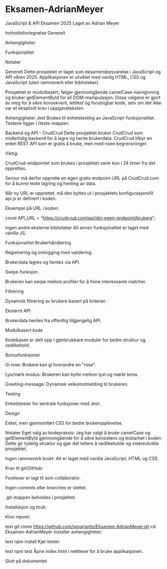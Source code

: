 # Eksamen-AdrianMeyer
JavaScript & API Eksamen 2025
Laget av Adrian Meyer

Innholdsfortegnelse
Generelt

Avhengigheter

Funksjonalitet

Notater

Generelt
Dette prosjektet er laget som eksamensbesvarelse i JavaScript og API våren 2025.
Applikasjonen er utviklet med vanlig HTML, CSS og JavaScript (uten rammeverk eller biblioteker).

Prosjektet er modulbasert, følger gjennomgående camelCase-navngivning og bruker getElementById for all DOM-manipulasjon.
Disse valgene er gjort av meg for å sikre konsekvent, lettlest og forutsigbar kode, selv om det ikke var et eksplisitt krav i oppgaveteksten.

Avhengigheter
Jest
Brukes til enhetstesting av JavaScript-funksjonalitet. Testene ligger i /tests-mappen.

Backend og API - CrudCrud
Dette prosjektet bruker CrudCrud som midlertidig backend for å lagre og hente brukerdata. CrudCrud tilbyr en enkel REST API som er gratis å bruke, men med noen begrensninger.

Viktig:

CrudCrud-endpointet som brukes i prosjektet varer kun i 24 timer fra det opprettes.

Sensor må derfor opprette en egen gratis endpoint-URL på CrudCrud.com for å kunne teste lagring og henting av data.

Når ny URL er opprettet, må den byttes ut i prosjektets konfigurasjonsfil api.js er definert i koden.

Eksempel på URL i koden:

const API_URL = "https://crudcrud.com/api/din-egen-endpoint/brukere";

Ingen andre eksterne biblioteker
All annen funksjonalitet er laget med vanilla JS.

Funksjonalitet
Brukerhåndtering

Registrering og innlogging med validering.

Brukerdata lagres og hentes via API.

Swipe-funksjon

Brukeren kan swipe mellom profiler for å finne interessante matcher.

Filtrering

Dynamisk filtrering av brukere basert på kriterier.

Eksternt API

Brukerdata hentes fra offentlig tilgjengelig API.

Modulbasert kode

Kodebasen er delt opp i gjenbrukbare moduler for bedre struktur og vedlikehold.

Bonusfunksjoner

Gi rose: Brukere kan gi hverandre en "rose".

Lys/mørk modus: Brukeren kan bytte mellom lyst og mørkt tema.

Greeting-message: Dynamisk velkomstmelding til brukeren.

Testing

Enhetstester for sentrale funksjoner med Jest.

Design

Enkel, men gjennomført CSS for bedre brukeropplevelse.

Notater
Eget valg av kodepraksis:
Jeg har valgt å bruke camelCase og getElementById gjennomgående for å sikre konsistens og lesbarhet i koden. Dette gir tydelig struktur og gjør det lettere å vedlikeholde og videreutvikle prosjektet.

Ingen rammeverk brukt:
Alt er laget med vanilla JavaScript, HTML og CSS.

Krav til git/GitHub:

Foreleser er lagt til som collaborator.

Ingen commits eller branches er slettet.

.git-mappen beholdes i prosjektet.

Installasjon og bruk:

Klon repoet:

text
git clone https://github.com/sevarianto/Eksamen-AdrianMeyer.git
cd Eksamen-AdrianMeyer
Installer avhengigheter:

text
npm install
Kjør tester:

text
npm test
Åpne index.html i nettleser for å bruke applikasjonen.

Slutt på dokumentet
